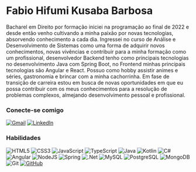 # Fabio Hifumi Kusaba Barbosa

Bacharel em Direito por formação iniciei na programação ao final de 2022 e desde então venho cultivando a minha paixão por novas tecnologias, absorvendo conhecimento a cada dia. Ingressei no curso de Análise e Desenvolvimento de Sistemas como uma forma de adquirir novos conhecimentos, novas vivências e contribuir para a minha formação como um profissional, desenvolvedor Backend tenho como principais tecnologias no desenvolvimento Java com Spring Boot, no Frontend minhas principais tecnologias são Angular e React. Possuo como hobby assistir animes e séries, gastronomia e brincar com a minha cachorrinha. Em fase de transição de carreira estou em busca de novas oportunidades em que eu possa contribuir com os meus conhecimentos para a resolução de problemas complexos, almejando desenvolvimento pessoal e profissional.

### Conecte-se comigo

[![Gmail](https://img.shields.io/badge/Gmail-333333?style=for-the-badge&logo=gmail&logoColor=red)](mailto:fabinhokb44@gmail.com)
[![LinkedIn](https://img.shields.io/badge/-LinkedIn-FFF?style=for-the-badge&logo=linkedin&logoColor=30A3DC)](https://www.linkedin.com/in/fabiokusaba/)

### Habilidades

![HTML5](https://img.shields.io/badge/HTML5-E34F26?style=for-the-badge&logo=html5&logoColor=white)
![CSS3](https://img.shields.io/badge/CSS3-1572B6?style=for-the-badge&logo=css3&logoColor=white)
![JavaScript](https://img.shields.io/badge/JavaScript-F7DF1E?style=for-the-badge&logo=javascript&logoColor=black)
![TypeScript](https://img.shields.io/badge/TypeScript-007ACC?style=for-the-badge&logo=typescript&logoColor=white)
![Java](https://img.shields.io/badge/java-%23ED8B00.svg?style=for-the-badge&logo=openjdk&logoColor=white)
![Kotlin](https://img.shields.io/badge/Kotlin-0095D5?&style=for-the-badge&logo=kotlin&logoColor=white)
![C#](https://img.shields.io/badge/C%23-239120?style=for-the-badge&logo=c-sharp&logoColor=white)
![Angular](https://img.shields.io/badge/Angular-DD0031?style=for-the-badge&logo=angular&logoColor=white)
![NodeJS](https://img.shields.io/badge/node.js-6DA55F?style=for-the-badge&logo=node.js&logoColor=white)
![Spring](https://img.shields.io/badge/spring-%236DB33F.svg?style=for-the-badge&logo=spring&logoColor=white)
![.Net](https://img.shields.io/badge/.NET-5C2D91?style=for-the-badge&logo=.net&logoColor=white)
![MySQL](https://img.shields.io/badge/MySQL-164863?style=for-the-badge&logo=mysql&logoColor=white)
![PostgreSQL](https://img.shields.io/badge/PostgreSQL-DDF2FD?style=for-the-badge&logo=postgresql)
![MongoDB](https://img.shields.io/badge/MongoDB-%234ea94b.svg?style=for-the-badge&logo=mongodb&logoColor=white)
![Git](https://img.shields.io/badge/GIT-E44C30?style=for-the-badge&logo=git&logoColor=white)
[![GitHub](https://img.shields.io/badge/GitHub-100000?style=for-the-badge&logo=github&logoColor=white)](https://github.com/fabiokusaba)
